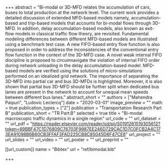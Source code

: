 +++
abstract = "Bi-modal or 3D-MFD relates the accumulation of cars, buses to total production at the network level. The current work provides a detailed discussion of extended MFD-based models namely, accumulation-based and trip-based models that accounts for bi-modal flows through 3D-MFD. In addition, delay accumulation-based models, also known as exit-flow models in classical traffic flow theory, are revisited. Fundamental modeling differences between different MFD-based models are illustrated using a benchmark test case. A new FIFO-based entry flow function is also proposed in order to address the inconsistencies of the conventional entry flow function in the context of the 3D-MFD case. A novel weak internal FIFO discipline is proposed to circumnavigate the violation of internal FIFO order during network unloading in the delay accumulation-based model. MFD-based models are verified using the solutions of micro-simulations performed on an idealized grid network. The importance of separating the 3D-MFD into partial car and bus 3D-MFDs is highlighted. Moreover, it is also shown that partial bus 3D-MFD should be further split when dedicated bus lanes are present in the network to account for unequal mean speeds between different bus lanes."
abstract_short = ""
authors = ["Mahendra Paipuri", "Ludovic Leclercq"]
date = "2020-03-01"
image_preview = ""
math = true
publication_types = ["2"]
publication = "Transportation Research Part B"
publication_short = "TR Part:B"
selected = true
title = "Bi-modal macroscopic traffic dynamics in a single region"
url_code = ""
url_dataset = ""
url_pdf = "https://reader.elsevier.com/reader/sd/pii/S0191261519305612?token=89BBF47C1D76809C76703F9987EE246D729CAC1D7C0FCB2A4C173EA91098B6B60CB3FFAF3FAD225CB8C85045D6F47CE8"
url_project = ""
url_slides = ""
url_video = ""
url_poster = ""
url_preprint = ""

[[url_custom]]
name = "Bibtex"
url = "ref/bimodal.bib"

+++

